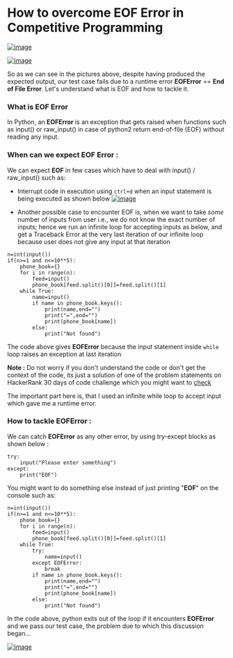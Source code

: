 # How to overcome EOF Error in **Competitive Programming**



[![image](https://res.cloudinary.com/practicaldev/image/fetch/s--Iq8OOLss--/c_limit%2Cf_auto%2Cfl_progressive%2Cq_auto%2Cw_880/https://dev-to-uploads.s3.amazonaws.com/i/t0wox8ydnvia5f0fankb.png)](https://res.cloudinary.com/practicaldev/image/fetch/s--Iq8OOLss--/c_limit%2Cf_auto%2Cfl_progressive%2Cq_auto%2Cw_880/https://dev-to-uploads.s3.amazonaws.com/i/t0wox8ydnvia5f0fankb.png)

[![image](https://res.cloudinary.com/practicaldev/image/fetch/s--wIRpKY_N--/c_limit%2Cf_auto%2Cfl_progressive%2Cq_auto%2Cw_880/https://dev-to-uploads.s3.amazonaws.com/i/asqw4ut2g7m1612lwkye.png)](https://res.cloudinary.com/practicaldev/image/fetch/s--wIRpKY_N--/c_limit%2Cf_auto%2Cfl_progressive%2Cq_auto%2Cw_880/https://dev-to-uploads.s3.amazonaws.com/i/asqw4ut2g7m1612lwkye.png)

So as we can see in the pictures above, despite having produced the expected output, our test case fails due to a runtime error **EOFError** == **End of File Error**. Let's understand what is EOF and how to tackle it.

### What is EOF Error

In Python, an **EOFError** is an exception that gets raised when functions such as input() or raw_input() in case of python2 return end-of-file (EOF) without reading any input.

### When can we expect EOF Error : 

We can expect **EOF** in few cases which have to deal with input() / raw_input() such as:

- Interrupt code in execution using `ctrl+d` when an input statement is being executed as shown below
  [![image](https://res.cloudinary.com/practicaldev/image/fetch/s--k9OZ26qV--/c_limit%2Cf_auto%2Cfl_progressive%2Cq_auto%2Cw_880/https://dev-to-uploads.s3.amazonaws.com/i/prvwhru3jhw90b6wn88m.png)](https://res.cloudinary.com/practicaldev/image/fetch/s--k9OZ26qV--/c_limit%2Cf_auto%2Cfl_progressive%2Cq_auto%2Cw_880/https://dev-to-uploads.s3.amazonaws.com/i/prvwhru3jhw90b6wn88m.png)
  
- Another possible case to encounter EOF is, when we want to take *some* number of inputs from user i.e., we do not know the exact number of inputs; hence we run an infinite loop for accepting inputs as below, and get a Traceback Error at the very last iteration of our infinite loop because user does not give any input at that iteration


```
n=int(input())
if(n>=1 and n<=10**5):
    phone_book={}
    for i in range(n):
        feed=input()
        phone_book[feed.split()[0]]=feed.split()[1]
    while True:
        name=input()
        if name in phone_book.keys():
            print(name,end="")
            print("=",end="")
            print(phone_book[name])
        else:
            print("Not found")
```



The code above gives **EOFError** because the input statement inside `while` loop raises an exception at last iteration


**Note :** Do not worry if you don't understand the code or don't get the context of the code, its just a solution of one of the problem statements on HackerRank 30 days of code challenge which you might want to [check](https://www.hackerrank.com/challenges/30-dictionaries-and-maps/problem)

The important part here is, that I used an infinite while loop to accept input which gave me a runtime error.


### How  to  tackle  **EOFError** :


We can catch **EOFError** as any other error, by using try-except blocks as shown below :


```
try:
    input("Please enter something")
except:
    print("EOF")
```



You might want to do something else instead of just printing "**EOF**" on the console such as:


```
n=int(input())
if(n>=1 and n<=10**5):
    phone_book={}
    for i in range(n):
        feed=input()
        phone_book[feed.split()[0]]=feed.split()[1]
    while True:
        try:
            name=input()
        except EOFError:
            break
        if name in phone_book.keys():
            print(name,end="")
            print("=",end="")
            print(phone_book[name])
        else:
            print("Not found")
```



In the code above, python exits out of the loop if it encounters **EOFError** and we pass our test case, the problem due to which this discussion began...


[![image](https://res.cloudinary.com/practicaldev/image/fetch/s--IC-w3_P5--/c_limit%2Cf_auto%2Cfl_progressive%2Cq_auto%2Cw_880/https://dev-to-uploads.s3.amazonaws.com/i/nmlt8x65v42bl926l5a4.png)](https://res.cloudinary.com/practicaldev/image/fetch/s--IC-w3_P5--/c_limit%2Cf_auto%2Cfl_progressive%2Cq_auto%2Cw_880/https://dev-to-uploads.s3.amazonaws.com/i/nmlt8x65v42bl926l5a4.png)
